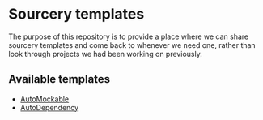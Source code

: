 # Sourcery templates

The purpose of this repository is to provide a place where we can share sourcery templates and come back to whenever we need one, rather than look through projects we had been working on previously.

## Available templates
- [AutoMockable](https://git.appunite.com/damian.kolasinski/sourcery-templates/tree/master/AutoMockable)
- [AutoDependency](https://git.appunite.com/damian.kolasinski/sourcery-templates/tree/master/AutoDependency)